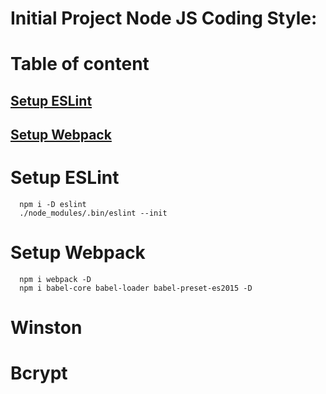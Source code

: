# Initial Project Node JS Coding Style:
# Table of content
## [Setup ESLint](#eslint)
## [Setup Webpack](#webpack)
# Setup ESLint
      npm i -D eslint
      ./node_modules/.bin/eslint --init
# Setup Webpack
      npm i webpack -D
      npm i babel-core babel-loader babel-preset-es2015 -D
# Winston
# Bcrypt